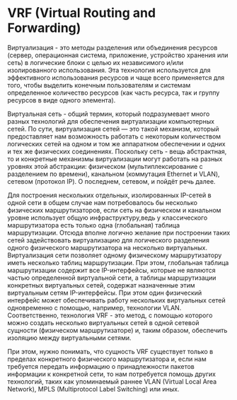 #	VRF (Virtual Routing and Forwarding)

Виртуализация - это методы разделения или объединения ресурсов (сервер, операционная система, приложение, устройство хранения или сеть) в логические блоки с целью их независимого и/или изолированного использования. Эта технология используется для эффективного использования ресурсов и чаще всего применяется для того, чтобы выделить конечным пользователям и системам определенное количество ресурсов (как часть ресурса, так и группу ресурсов в виде одного элемента).

Виртуальная сеть - общий термин, который подразумевает много разных технологий для обеспечения виртуализации компьютерных сетей. По сути, виртуализация сетей — это такой механизм, который предоставляет нам возможность работать с некоторым количеством логических сетей на одном и том же аппаратном обеспечении и одних и тех же физических соединениях. Поскольку сеть - вещь абстрактная, то и конкретные механизмы виртуализации могут работать на разных уровнях этой абстракции: физическом (мультиплексирование с разделением по времени), канальном (коммутация Ethernet и VLAN), сетевом (протокол IP). О последнем, сетевом, и пойдёт речь далее.

Для построения нескольких отдельных, изолированных IP-сетей в одной сети в общем случае нам потребовалось бы несколько физических маршрутизаторов, если сеть на физическом  и канальном уровне использует общую инфраструктуру,ведь у классического маршрутизатора есть только одна (глобальная) таблица маршрутизации. Отсюда вполне логично желание при построении таких сетей задействовать виртуализацию для логического разделения одного физического маршрутизатора на несколько виртуальных. Виртуализация сети позволяет одному физическому маршрутизатору иметь несколько таблиц маршрутизации. При этом, глобальная таблица маршрутизации содержит все IP-интерфейсы, которые не являются частью определенной виртуальной сети, а таблицы маршрутизации конкретных виртуальных сетей, содержат назначенные этим виртуальным сетям IP-интерфейсы. При этом один физический интерфейс может обеспечивать работу нескольких виртуальных сетей одновременно с помощью, например, технологии VLAN. Соответственно, технология VRF - это метод, с помощью которого можно создать несколько виртуальных сетей в одной сетевой сущности (физическом маршрутизаторе) и, таким образом, обеспечить изоляцию между виртуальными сетями.

При этом, нужно понимать, что сущность VRF существует только в пределах конкретного физического маршрутизатора и, если нам требуется передать информацию о принадлежности пакетов информации к конкретной сети, то нам потребуется помощь других технологий, таких как упоминаемый раннее VLAN (Virtual Local Area Network), MPLS (Multiprotocol Label Switching) или иных.

